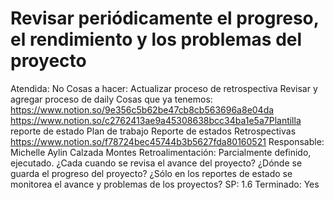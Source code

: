 # Revisar periódicamente el progreso, el rendimiento y los problemas del proyecto

Atendida: No
Cosas a hacer: Actualizar proceso de retrospectiva
Revisar y agregar proceso de daily
Cosas que ya tenemos: https://www.notion.so/9e356c5b62be47cb8cb563696a8e04da
https://www.notion.so/c2762413ae9a45308638bcc34ba1e5a7Plantilla reporte de estado
Plan de trabajo
Reporte de estados
Retrospectivas
https://www.notion.so/f78724bec45744b3b5627fda80160521
Responsable: Michelle Aylin Calzada Montes
Retroalimentación: Parcialmente definido, ejecutado.
¿Cada cuando se revisa el avance del proyecto?
¿Dónde se guarda el progreso del proyecto?
¿Sólo en los reportes de estado se monitorea el avance y problemas de los proyectos?
SP: 1.6
Terminado: Yes